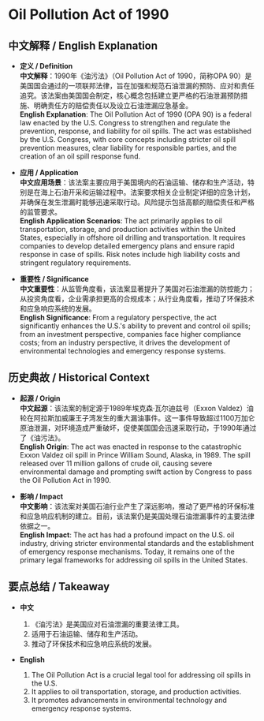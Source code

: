 # Oil Pollution Act of 1990

## 中文解释 / English Explanation

* **定义 / Definition**  
  **中文解释**：1990年《油污法》（Oil Pollution Act of 1990，简称OPA 90）是美国国会通过的一项联邦法律，旨在加强和规范石油泄漏的预防、应对和责任追究。该法案由美国国会制定，核心概念包括建立更严格的石油泄漏预防措施、明确责任方的赔偿责任以及设立石油泄漏应急基金。  
  **English Explanation**: The Oil Pollution Act of 1990 (OPA 90) is a federal law enacted by the U.S. Congress to strengthen and regulate the prevention, response, and liability for oil spills. The act was established by the U.S. Congress, with core concepts including stricter oil spill prevention measures, clear liability for responsible parties, and the creation of an oil spill response fund.

* **应用 / Application**  
  **中文应用场景**：该法案主要应用于美国境内的石油运输、储存和生产活动，特别是在海上石油开采和运输过程中。法案要求相关企业制定详细的应急计划，并确保在发生泄漏时能够迅速采取行动。风险提示包括高额的赔偿责任和严格的监管要求。  
  **English Application Scenarios**: The act primarily applies to oil transportation, storage, and production activities within the United States, especially in offshore oil drilling and transportation. It requires companies to develop detailed emergency plans and ensure rapid response in case of spills. Risk notes include high liability costs and stringent regulatory requirements.

* **重要性 / Significance**  
  **中文重要性**：从监管角度看，该法案显著提升了美国对石油泄漏的防控能力；从投资角度看，企业需承担更高的合规成本；从行业角度看，推动了环保技术和应急响应系统的发展。  
  **English Significance**: From a regulatory perspective, the act significantly enhances the U.S.'s ability to prevent and control oil spills; from an investment perspective, companies face higher compliance costs; from an industry perspective, it drives the development of environmental technologies and emergency response systems.

## 历史典故 / Historical Context

* **起源 / Origin**  
  **中文起源**：该法案的制定源于1989年埃克森·瓦尔迪兹号（Exxon Valdez）油轮在阿拉斯加威廉王子湾发生的重大漏油事件。这一事件导致超过1100万加仑原油泄漏，对环境造成严重破坏，促使美国国会迅速采取行动，于1990年通过了《油污法》。  
  **English Origin**: The act was enacted in response to the catastrophic Exxon Valdez oil spill in Prince William Sound, Alaska, in 1989. The spill released over 11 million gallons of crude oil, causing severe environmental damage and prompting swift action by Congress to pass the Oil Pollution Act in 1990.

* **影响 / Impact**  
  **中文影响**：该法案对美国石油行业产生了深远影响，推动了更严格的环保标准和应急响应机制的建立。目前，该法案仍是美国处理石油泄漏事件的主要法律依据之一。  
  **English Impact**: The act has had a profound impact on the U.S. oil industry, driving stricter environmental standards and the establishment of emergency response mechanisms. Today, it remains one of the primary legal frameworks for addressing oil spills in the United States.

## 要点总结 / Takeaway

* **中文**  
  1. 《油污法》是美国应对石油泄漏的重要法律工具。
  2. 适用于石油运输、储存和生产活动。
  3. 推动了环保技术和应急响应系统的发展。

* **English**  
  1. The Oil Pollution Act is a crucial legal tool for addressing oil spills in the U.S.
  2. It applies to oil transportation, storage, and production activities.
  3. It promotes advancements in environmental technology and emergency response systems.